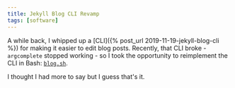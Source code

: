 ```yaml
---
title: Jekyll Blog CLI Revamp
tags: [software]
---
```



A while back, I whipped up a [CLI]({% post_url 2019-11-19-jekyll-blog-cli %})
for making it easier to edit blog posts. Recently, that CLI broke -
`argcomplete` stopped working - so I took the opportunity to reimplement the CLI
in Bash:
[`blog.sh`](https://github.com/mackorone/dotfiles/blob/main/bashrc/blog.sh).

I thought I had more to say but I guess that's it.
